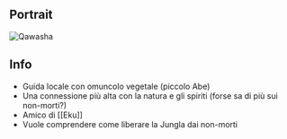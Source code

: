 ## Portrait
![Qawasha](https://static.wikia.nocookie.net/forgottenrealms/images/3/3c/Qawasha.jpg)

## Info
- Guida locale con omuncolo vegetale (piccolo Abe)
- Una connessione più alta con la natura e gli spiriti (forse sa di più sui non-morti?)
- Amico di [[Eku]]
- Vuole comprendere come liberare la Jungla dai non-morti